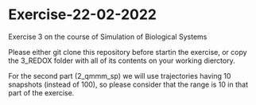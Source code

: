 # Exercise-22-02-2022
Exercise 3 on the course of Simulation of Biological Systems

Please either git clone this repository before startin the exercise, or copy the 3_REDOX folder with all of its contents on your working dierctory.

For the second part (2_qmmm_sp) we will use trajectories having 10 snapshots (instead of 100), so please consider that the range is 10 in that part of the exercise.
